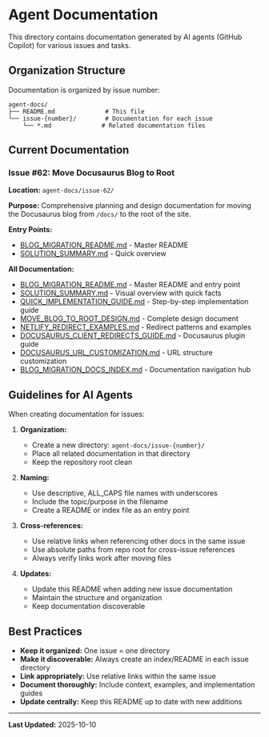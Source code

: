 # Agent Documentation

This directory contains documentation generated by AI agents (GitHub Copilot) for various issues and tasks.

## Organization Structure

Documentation is organized by issue number:

```
agent-docs/
├── README.md              # This file
└── issue-{number}/        # Documentation for each issue
    └── *.md              # Related documentation files
```

## Current Documentation

### Issue #62: Move Docusaurus Blog to Root

**Location:** `agent-docs/issue-62/`

**Purpose:** Comprehensive planning and design documentation for moving the Docusaurus blog from `/docs/` to the root of the site.

**Entry Points:**
- [BLOG_MIGRATION_README.md](issue-62/BLOG_MIGRATION_README.md) - Master README
- [SOLUTION_SUMMARY.md](issue-62/SOLUTION_SUMMARY.md) - Quick overview

**All Documentation:**
- [BLOG_MIGRATION_README.md](issue-62/BLOG_MIGRATION_README.md) - Master README and entry point
- [SOLUTION_SUMMARY.md](issue-62/SOLUTION_SUMMARY.md) - Visual overview with quick facts
- [QUICK_IMPLEMENTATION_GUIDE.md](issue-62/QUICK_IMPLEMENTATION_GUIDE.md) - Step-by-step implementation guide
- [MOVE_BLOG_TO_ROOT_DESIGN.md](issue-62/MOVE_BLOG_TO_ROOT_DESIGN.md) - Complete design document
- [NETLIFY_REDIRECT_EXAMPLES.md](issue-62/NETLIFY_REDIRECT_EXAMPLES.md) - Redirect patterns and examples
- [DOCUSAURUS_CLIENT_REDIRECTS_GUIDE.md](issue-62/DOCUSAURUS_CLIENT_REDIRECTS_GUIDE.md) - Docusaurus plugin guide
- [DOCUSAURUS_URL_CUSTOMIZATION.md](issue-62/DOCUSAURUS_URL_CUSTOMIZATION.md) - URL structure customization
- [BLOG_MIGRATION_DOCS_INDEX.md](issue-62/BLOG_MIGRATION_DOCS_INDEX.md) - Documentation navigation hub

## Guidelines for AI Agents

When creating documentation for issues:

1. **Organization:**
   - Create a new directory: `agent-docs/issue-{number}/`
   - Place all related documentation in that directory
   - Keep the repository root clean

2. **Naming:**
   - Use descriptive, ALL_CAPS file names with underscores
   - Include the topic/purpose in the filename
   - Create a README or index file as an entry point

3. **Cross-references:**
   - Use relative links when referencing other docs in the same issue
   - Use absolute paths from repo root for cross-issue references
   - Always verify links work after moving files

4. **Updates:**
   - Update this README when adding new issue documentation
   - Maintain the structure and organization
   - Keep documentation discoverable

## Best Practices

- **Keep it organized:** One issue = one directory
- **Make it discoverable:** Always create an index/README in each issue directory
- **Link appropriately:** Use relative links within the same issue
- **Document thoroughly:** Include context, examples, and implementation guides
- **Update centrally:** Keep this README up to date with new additions

---

**Last Updated:** 2025-10-10
